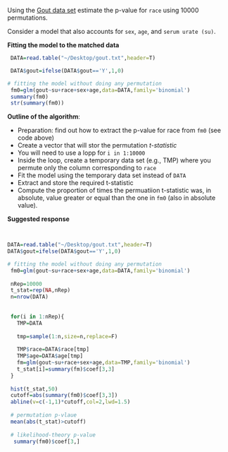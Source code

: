 
Using the [Gout data set](https://github.com/gdlc/STAT_COMP/blob/master/goutData.txt) estimate the p-value for `race` using 10000 permutations.

Consider a model that also accounts for `sex`, `age`, and `serum urate (su)`.


**Fitting the model to the matched data**

```r
 DATA=read.table("~/Desktop/gout.txt",header=T)

 DATA$gout=ifelse(DATA$gout=='Y',1,0)

# fitting the model without doing any permutation
 fm0=glm(gout~su+race+sex+age,data=DATA,family='binomial')
 summary(fm0)
 str(summary(fm0))
```

**Outline of the algorithm**:

   - Preparation: find out how to extract the p-value for race from `fm0` (see code above)
   - Create a vector that will stor the permutation *t-statistic*
   - You will need to use a lopp for `i in 1:10000`
   - Inside the loop, create a temporary data set (e.g., TMP) where you permute only the column corresponding to `race`
   - Fit the model using the temporary data set instead of `DATA`
   - Extract and store the required t-statistic
   - Compute the proportion of times the permuatiion t-statistic was, in absolute, value greater or equal than the one in `fm0` (also in absolute value).
	
**Suggested response**

```r

 
DATA=read.table("~/Desktop/gout.txt",header=T)
DATA$gout=ifelse(DATA$gout=='Y',1,0)

# fitting the model without doing any permutation
 fm0=glm(gout~su+race+sex+age,data=DATA,family='binomial')
 
 nRep=10000
 t_stat=rep(NA,nRep)
 n=nrow(DATA)
 
 
 for(i in 1:nRep){
   TMP=DATA
   
   tmp=sample(1:n,size=n,replace=F)
   
   TMP$race=DATA$race[tmp]
   TMP$age=DATA$age[tmp]
   fm=glm(gout~su+race+sex+age,data=TMP,family='binomial')
   t_stat[i]=summary(fm)$coef[3,3]
 }
 
 hist(t_stat,50)
 cutoff=abs(summary(fm0)$coef[3,3])
 abline(v=c(-1,1)*cutoff,col=2,lwd=1.5)
 
 # permutation p-vlaue
 mean(abs(t_stat)>cutoff)
 
 # likelihood-theory p-value
  summary(fm0)$coef[3,]
 

```

